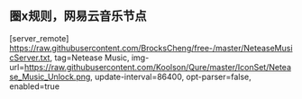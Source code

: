 ## 圈x规则，网易云音乐节点

[server_remote]
https://raw.githubusercontent.com/BrocksCheng/free-/master/NeteaseMusicServer.txt, tag=Netease Music, img-url=https://raw.githubusercontent.com/Koolson/Qure/master/IconSet/Netease_Music_Unlock.png, update-interval=86400, opt-parser=false, enabled=true
